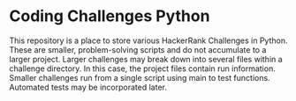 # Coding Challenges Python
<p>This repository is a place to store various HackerRank Challenges in Python.
These are smaller, problem-solving scripts and do not accumulate to a larger project. 
Larger challenges may break down into several files within a challenge directory. In this case, the project files contain run information. 
Smaller challenges run from a single script using main to test functions.
Automated tests may be incorporated later.</p>

